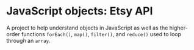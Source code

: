 # JavaScript objects: Etsy API

A project to help understand objects in JavaScript as well as the higher-order functions `forEach()`, `map()`, `filter()`, and `reduce()` used to loop through an `array`.
